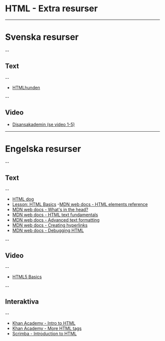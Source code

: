 # HTML - Extra resurser

---

# Svenska resurser

--

## Text

--

- [HTMLhunden](http://htmlhunden.se/dist/full.html)

--

## Video

- [Disansakademin (se video 1-5)](https://www.youtube.com/playlist?list=PLI5JF23TK_8D5p-MY4CvvpY7_zMUccsE8)

---

# Engelska resurser

--

## Text

--

- [HTML dog](https://htmldog.com/guides/html/)
- [Lesson: HTML Basics](https://codepen.io/jorgecardoso/post/lesson-html-basics)
-[MDN web docs - HTML elements reference](https://developer.mozilla.org/en-US/docs/Web/HTML/Element)
- [MDN web docs - What's in the head?](https://developer.mozilla.org/en-US/docs/Learn/HTML/Introduction_to_HTML/The_head_metadata_in_HTML)
- [MDN web docs - HTML text fundamentals](https://developer.mozilla.org/en-US/docs/Learn/HTML/Introduction_to_HTML/HTML_text_fundamentals)
- [MDN web docs - Advanced text formatting](https://developer.mozilla.org/en-US/docs/Learn/HTML/Introduction_to_HTML/Advanced_text_formatting)
- [MDN web docs - Creating hyperlinks](https://developer.mozilla.org/en-US/docs/Learn/HTML/Introduction_to_HTML/Creating_hyperlinks)
- [MDN web docs - Debugging HTML](https://developer.mozilla.org/en-US/docs/Learn/HTML/Introduction_to_HTML/Debugging_HTML)

--

## Video

--

- [HTML5 Basics](https://www.youtube.com/watch?v=NzzGt7EmXVw&list=PLqGj3iMvMa4KlJn1pMYPVV3eYzxJlWcON)

--

## Interaktiva

--

- [Khan Academy - Intro to HTML](https://www.khanacademy.org/computing/computer-programming/html-css/intro-to-html/v/making-webpages-intro)
- [Khan Academy - More HTML tags](https://www.khanacademy.org/computing/computer-programming/html-css/html-tags-continued/pt/html-links)
- [Scrimba - Introduction to HTML](https://v2.scrimba.com/introduction-to-html-c02e)
